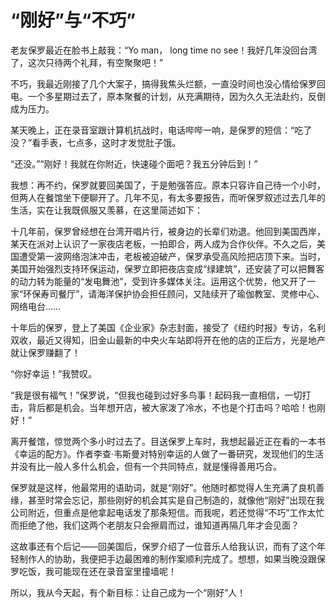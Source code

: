 # “刚好”与“不巧”

老友保罗最近在脸书上敲我：“Yo man， long time no see！我好几年没回台湾了，这次只待两个礼拜，有空聚聚吧！” 

不巧，我最近刚接了几个大案子，搞得我焦头烂额，一直没时间也没心情给保罗回电。一个多星期过去了，原本聚餐的计划，从充满期待，因为久久无法赴约，反倒成为压力。 

某天晚上，正在录音室跟计算机抗战时，电话哔哔一响，是保罗的短信：“吃了没？”看手表，七点多，这时才发觉肚子饿。 

“还没。”“刚好！我就在你附近，快速碰个面吧？我五分钟后到！” 

我想：再不约，保罗就要回美国了，于是勉强答应。原本只容许自己待一个小时，但两人在餐馆坐下便聊开了。几年不见，有太多要报告，而听保罗叙述过去几年的生活，实在让我既佩服又羡慕，在这里简述如下： 

十几年前，保罗曾经想在台湾开唱片行，被身边的长辈们劝退。他回到美国西岸，某天在派对上认识了一家夜店老板，一拍即合，两人成为合作伙伴。不久之后，美国遭受第一波网络泡沫冲击，老板被迫破产，保罗承受高风险把店顶下来。当时，美国开始强烈支持环保运动，保罗立即把夜店变成“绿建筑”，还安装了可以把舞客的动力转为能量的“发电舞池”，受到许多媒体关注。运用这个优势，他又开了一家“环保寿司餐厅”，请海洋保护协会担任顾问，又陆续开了瑜伽教室、灵修中心、网络电台…… 

十年后的保罗，登上了美国《企业家》杂志封面，接受了《纽约时报》专访，名利双收，最近又得知，旧金山最新的中央火车站即将开在他的店的正后方，光是地产就让保罗赚翻了！ 

“你好幸运！”我赞叹。 

“我是很有福气！”保罗说，“但我也碰到过好多鸟事！起码我一直相信，一切打击，背后都是机会。当年想开店，被大家泼了冷水，不也是个打击吗？哈哈！也刚好！” 

离开餐馆，惊觉两个多小时过去了。目送保罗上车时，我想起最近正在看的一本书《幸运的配方》。作者李查·韦斯曼对特别幸运的人做了一番研究，发现他们的生活并没有比一般人多什么机会，但有一个共同特点，就是懂得善用巧合。 

保罗就是这样，他最常用的语助词，就是“刚好”。他随时都觉得人生充满了良机善缘，甚至时常会忘记，那些刚好的机会其实是自己制造的，就像他“刚好”出现在我公司附近，但重点是他拿起电话发了那条短信。而我呢，若还觉得“不巧”工作太忙而拒绝了他，我们这两个老朋友只会擦肩而过，谁知道再隔几年才会见面？ 

这故事还有个后记——回美国后，保罗介绍了一位音乐人给我认识，而有了这个年轻制作人的协助，我便把手边最困难的制作案顺利完成了。想想，如果当晚没跟保罗吃饭，我可能现在还在录音室里撞墙呢！ 

所以，我从今天起，有个新目标：让自己成为一个“刚好”人！